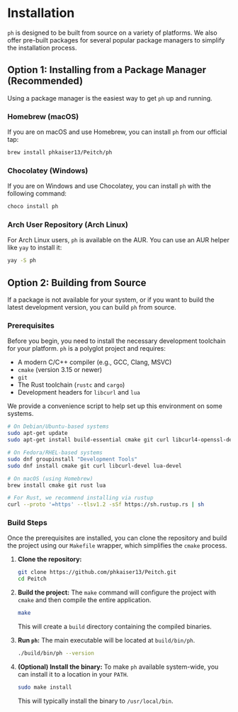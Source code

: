 # Installation

`ph` is designed to be built from source on a variety of platforms. We also offer pre-built packages for several popular package managers to simplify the installation process.

## Option 1: Installing from a Package Manager (Recommended)

Using a package manager is the easiest way to get `ph` up and running.

### Homebrew (macOS)

If you are on macOS and use Homebrew, you can install `ph` from our official tap:

```bash
brew install phkaiser13/Peitch/ph
```

### Chocolatey (Windows)

If you are on Windows and use Chocolatey, you can install `ph` with the following command:

```bash
choco install ph
```

### Arch User Repository (Arch Linux)

For Arch Linux users, `ph` is available on the AUR. You can use an AUR helper like `yay` to install it:

```bash
yay -S ph
```

## Option 2: Building from Source

If a package is not available for your system, or if you want to build the latest development version, you can build `ph` from source.

### Prerequisites

Before you begin, you need to install the necessary development toolchain for your platform. `ph` is a polyglot project and requires:

- A modern C/C++ compiler (e.g., GCC, Clang, MSVC)
- `cmake` (version 3.15 or newer)
- `git`
- The Rust toolchain (`rustc` and `cargo`)
- Development headers for `libcurl` and `lua`

We provide a convenience script to help set up this environment on some systems.

```bash
# On Debian/Ubuntu-based systems
sudo apt-get update
sudo apt-get install build-essential cmake git curl libcurl4-openssl-dev liblua5.4-dev

# On Fedora/RHEL-based systems
sudo dnf groupinstall "Development Tools"
sudo dnf install cmake git curl libcurl-devel lua-devel

# On macOS (using Homebrew)
brew install cmake git rust lua

# For Rust, we recommend installing via rustup
curl --proto '=https' --tlsv1.2 -sSf https://sh.rustup.rs | sh
```

### Build Steps

Once the prerequisites are installed, you can clone the repository and build the project using our `Makefile` wrapper, which simplifies the `cmake` process.

1.  **Clone the repository:**
    ```bash
    git clone https://github.com/phkaiser13/Peitch.git
    cd Peitch
    ```

2.  **Build the project:**
    The `make` command will configure the project with `cmake` and then compile the entire application.
    ```bash
    make
    ```
    This will create a `build` directory containing the compiled binaries.

3.  **Run `ph`:**
    The main executable will be located at `build/bin/ph`.
    ```bash
    ./build/bin/ph --version
    ```

4.  **(Optional) Install the binary:**
    To make `ph` available system-wide, you can install it to a location in your `PATH`.
    ```bash
    sudo make install
    ```
    This will typically install the binary to `/usr/local/bin`.
